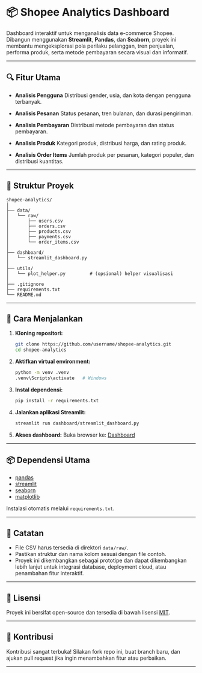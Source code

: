 # 📦 Shopee Analytics Dashboard

Dashboard interaktif untuk menganalisis data e-commerce Shopee. Dibangun menggunakan **Streamlit**, **Pandas**, dan **Seaborn**, proyek ini membantu mengeksplorasi pola perilaku pelanggan, tren penjualan, performa produk, serta metode pembayaran secara visual dan informatif.

---

## 🔍 Fitur Utama

* **Analisis Pengguna**
  Distribusi gender, usia, dan kota dengan pengguna terbanyak.

* **Analisis Pesanan**
  Status pesanan, tren bulanan, dan durasi pengiriman.

* **Analisis Pembayaran**
  Distribusi metode pembayaran dan status pembayaran.

* **Analisis Produk**
  Kategori produk, distribusi harga, dan rating produk.

* **Analisis Order Items**
  Jumlah produk per pesanan, kategori populer, dan distribusi kuantitas.

---

## 📂 Struktur Proyek

```
shopee-analytics/
│
├── data/
│   └── raw/
│       ├── users.csv
│       ├── orders.csv
│       ├── products.csv
│       ├── payments.csv
│       └── order_items.csv
│
├── dashboard/
│   └── streamlit_dashboard.py
│
├── utils/
│   └── plot_helper.py         # (opsional) helper visualisasi
│
├── .gitignore
├── requirements.txt
└── README.md
```

---

## 🚀 Cara Menjalankan

1. **Kloning repositori:**

   ```bash
   git clone https://github.com/username/shopee-analytics.git
   cd shopee-analytics
   ```

2. **Aktifkan virtual environment:**

   ```bash
   python -m venv .venv
   .venv\Scripts\activate   # Windows
   ```

3. **Instal dependensi:**

   ```bash
   pip install -r requirements.txt
   ```

4. **Jalankan aplikasi Streamlit:**

   ```bash
   streamlit run dashboard/streamlit_dashboard.py
   ```

5. **Akses dashboard:**
   Buka browser ke: [Dashboard](anikhsan.streamlit.app)

---

## 📦 Dependensi Utama

* [pandas](https://pandas.pydata.org/)
* [streamlit](https://streamlit.io/)
* [seaborn](https://seaborn.pydata.org/)
* [matplotlib](https://matplotlib.org/)

Instalasi otomatis melalui `requirements.txt`.

---

## 📝 Catatan

* File CSV harus tersedia di direktori `data/raw/`.
* Pastikan struktur dan nama kolom sesuai dengan file contoh.
* Proyek ini dikembangkan sebagai prototipe dan dapat dikembangkan lebih lanjut untuk integrasi database, deployment cloud, atau penambahan fitur interaktif.

---

## 📌 Lisensi

Proyek ini bersifat open-source dan tersedia di bawah lisensi [MIT](LICENSE).

---

## 🙌 Kontribusi

Kontribusi sangat terbuka! Silakan fork repo ini, buat branch baru, dan ajukan pull request jika ingin menambahkan fitur atau perbaikan.

---
